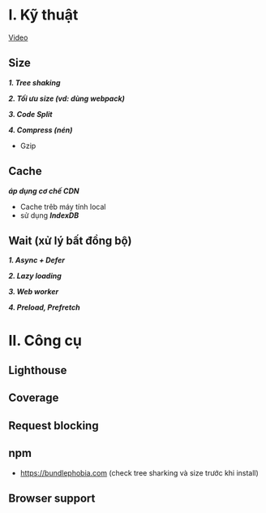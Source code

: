 # I. Kỹ thuật

[Video](https://www.youtube.com/watch?v=WE2N07bd8ro&t=315s)

## Size

***1. Tree shaking***

***2. Tối ưu size (vd: dùng webpack)***

***3. Code Split***

***4. Compress (nén)***
- Gzip

## Cache 
***áp dụng cơ chế CDN***
- Cache trêb máy tính local
- sử dụng ***IndexDB***
      
## Wait (xử lý bất đồng bộ)
***1. Async + Defer***

***2. Lazy loading***

***3. Web worker***

***4. Preload, Prefretch***

# II. Công cụ

## Lighthouse

## Coverage 

## Request blocking

## npm
- https://bundlephobia.com (check tree sharking và size trước khi install)

## Browser support
